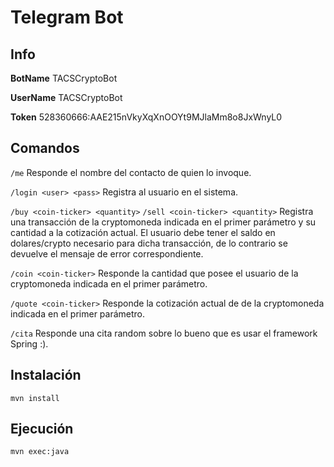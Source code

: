 
# Telegram Bot
## Info

**BotName**
TACSCryptoBot

**UserName**
TACSCryptoBot

**Token**
528360666:AAE215nVkyXqXnOOYt9MJlaMm8o8JxWnyL0

## Comandos

```/me```
Responde el nombre del contacto de quien lo invoque.

```/login <user> <pass>```
Registra al usuario en el sistema.

```/buy <coin-ticker> <quantity>```
```/sell <coin-ticker> <quantity>```
Registra una transacción de la cryptomoneda indicada en el primer parámetro y su cantidad a la cotización actual.
El usuario debe tener el saldo en dolares/crypto necesario para dicha transacción, de lo contrario
se devuelve el mensaje de error correspondiente.

```/coin <coin-ticker>```
Responde la cantidad que posee el usuario de la cryptomoneda indicada en el primer parámetro.

```/quote <coin-ticker>```
Responde la cotización actual de de la cryptomoneda indicada en el primer parámetro.

```/cita```
Responde una cita random sobre lo bueno que es usar el framework Spring :).

## Instalación

```mvn install```

## Ejecución

```mvn exec:java```
